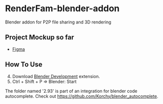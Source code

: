 # RenderFam-blender-addon
Blender addon for P2P file sharing and 3D rendering 

## Project Mockup so far
- [Figma](https://www.figma.com/file/jUSwQn7ZRuWmToJTdD0E8b/Untitled?node-id=0%3A1)

## How To Use

4. Download [Blender Development](https://marketplace.visualstudio.com/items?itemName=JacquesLucke.blender-development) extension.
5. Ctrl + Shift + P => Blender: Start


The folder named '2.93' is part of an integration for blender code autocomplete. Check out https://github.com/Korchy/blender_autocomplete.
